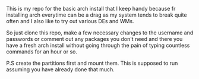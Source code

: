 This is my repo for the basic arch install that I keep handy because fr installing arch everytime can be a drag as my system tends to break quite often and I also like to try out various DEs and WMs.

So just clone this repo, make a few necessary changes to the username and passwords or comment out any packages you don't need and there you have a fresh arch install without going through the pain of typing countless commands for an hour or so.

P.S create the partitions first and mount them. This is supposed to run assuming you have already done that much.
